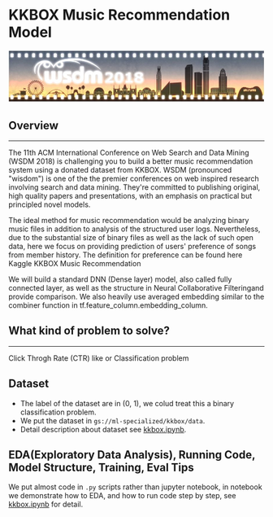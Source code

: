 # KKBOX Music Recommendation Model 

![kkbox_picture](./kkbox_picture.jpg)

## Overview

---
The 11th ACM International Conference on Web Search and Data Mining (WSDM 2018) is challenging you to build a better music recommendation system using a donated dataset from KKBOX. WSDM (pronounced "wisdom") is one of the the premier conferences on web inspired research involving search and data mining. They're committed to publishing original, high quality papers and presentations, with an emphasis on practical but principled novel models.

The ideal method for music recommendation would be analyzing binary music files in addition to analysis of the structured user logs. Nevertheless, due to the substantial size of binary files as well as the lack of such open data, here we focus on providing prediction of users' preference of songs from member history. The definition for preference can be found here Kaggle KKBOX Music Recommendation

We will build a standard DNN (Dense layer) model, also called fully connected layer, as well as the structure in Neural Collaborative Filteringand provide comparison. We also heavily use averaged embedding similar to the combiner function in tf.feature_column.embedding_column.


## What kind of problem to solve?

---
Click Throgh Rate (CTR) like or Classification problem


## Dataset

- The label of the dataset are in (0, 1), we colud treat this a binary classification problem.
- We put the dataset in `gs://ml-specialized/kkbox/data`.
- Detail description about dataset see [kkbox.ipynb](./kkbox.ipynb).


## EDA(Exploratory Data Analysis), Running Code, Model Structure, Training, Eval Tips

We put almost code in `.py` scripts rather than jupyter notebook, in notebook we demonstrate how to EDA, and how to run code 
step by step, see [kkbox.ipynb](./kkbox.ipynb) for detail.


